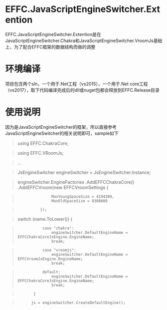 # EFFC.JavaScriptEngineSwitcher.Extention
EFFC.JavaScriptEngineSwitcher.Extention是在JavaScriptEngineSwitcher.Chakra和JavaScriptEngineSwitcher.VroomJs基础上，为了配合EFFC框架的数据结构而做的调整

# 环境编译
项目包含两个sln，一个用于.Net工程（vs2015），一个用于.Net core工程（vs2017），取下代码编译完成后的dll或nuget包都会释放到EFFC.Release目录

# 使用说明
因为是JavaScriptEngineSwitcher的框架，所以直接参考JavaScriptEngineSwitcher的相关说明即可，sample如下
> using EFFC.ChakraCore;

> using EFFC.VRoomJs;

> ...

> JsEngineSwitcher engineSwitcher = JsEngineSwitcher.Instance;

> engineSwitcher.EngineFactories
>                .AddEFFCChakraCore()
>                .AddEFFCVroom(new EFFCVroomSettings
>                {

>                    MaxYoungSpaceSize = 4194304,
>                    MaxOldSpaceSize = 8388608

>               });

> switch (name.ToLower())
>            {

>                case "chakra":
>                    engineSwitcher.DefaultEngineName = EFFCChakraCoreJsEngine.EngineName;
>                    break;

>                case "vroomjs":
>                    engineSwitcher.DefaultEngineName = EFFCVroomJsEngine.EngineName;
>                    break;

>                default:
>                    engineSwitcher.DefaultEngineName = EFFCChakraCoreJsEngine.EngineName;
>                    break;

>            }

>           js = engineSwitcher.CreateDefaultEngine();

